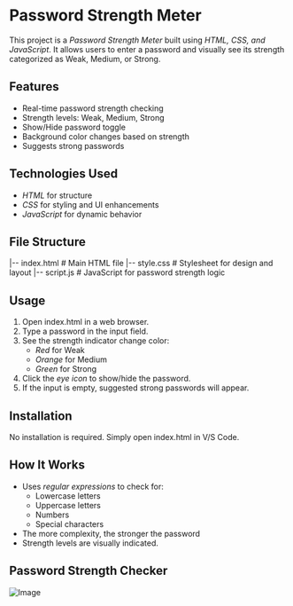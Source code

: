 # Password Strength Meter

This project is a *Password Strength Meter* built using *HTML, CSS, and JavaScript*. It allows users to enter a password and visually see its strength categorized as Weak, Medium, or Strong.

## Features
- Real-time password strength checking
- Strength levels: Weak, Medium, Strong
- Show/Hide password toggle
- Background color changes based on strength
- Suggests strong passwords

## Technologies Used
- *HTML* for structure
- *CSS* for styling and UI enhancements
- *JavaScript* for dynamic behavior

## File Structure

|-- index.html      # Main HTML file
|-- style.css       # Stylesheet for design and layout
|-- script.js       # JavaScript for password strength logic


## Usage
1. Open index.html in a web browser.
2. Type a password in the input field.
3. See the strength indicator change color:
   - *Red* for Weak
   - *Orange* for Medium
   - *Green* for Strong
4. Click the *eye icon* to show/hide the password.
5. If the input is empty, suggested strong passwords will appear.

## Installation
No installation is required. Simply open index.html in V/S Code.

## How It Works
- Uses *regular expressions* to check for:
  - Lowercase letters
  - Uppercase letters
  - Numbers
  - Special characters
- The more complexity, the stronger the password
- Strength levels are visually indicated.

## Password Strength Checker
![Image](https://github.com/user-attachments/assets/99bada6e-d6e3-45fb-85f9-5bae07cd9bf6)
